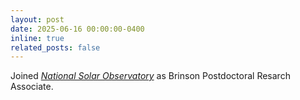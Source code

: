 ```yaml
---
layout: post
date: 2025-06-16 00:00:00-0400
inline: true
related_posts: false
---
```


Joined [*National Solar Observatory*](https://nso.edu) as Brinson Postdoctoral Resarch Associate.
